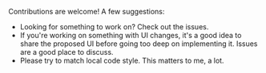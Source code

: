 Contributions are welcome! A few suggestions:

* Looking for something to work on? Check out the issues.
* If you're working on something with UI changes, it's
  a good idea to share the proposed UI before going too
  deep on implementing it. Issues are a good place to discuss.
* Please try to match local code style. This matters to me, a lot.
